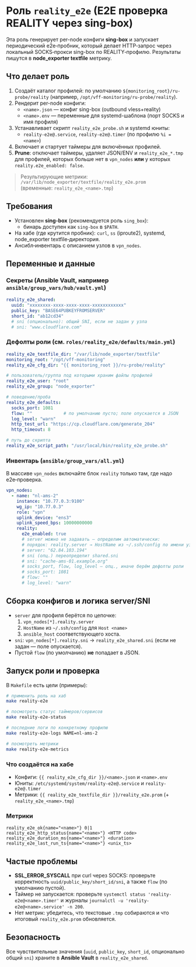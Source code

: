 
# Роль `reality_e2e` (E2E проверка REALITY через sing-box)

Эта роль генерирует per-node конфиги **sing-box** и запускает периодический e2e‑пробник,
который делает HTTP‑запрос через локальный SOCKS‑прокси sing-box по REALITY‑профилю.
Результаты пишутся в **node_exporter textfile** метрику.

## Что делает роль

1. Создаёт каталог профилей: по умолчанию `${monitoring_root}/ru-probe/reality`
   (например, `/opt/vff-monitoring/ru-probe/reality`).  
2. Рендерит per-node конфиги:
   - `<name>.json` — конфиг sing-box (outbound vless+reality)
   - `<name>.env`  — переменные для systemd-шаблона (порт SOCKS и имя профиля)
3. Устанавливает скрипт `reality_e2e_probe.sh` и systemd юниты:
   - `reality-e2e@.service`, `reality-e2e@.timer` (по профилю `%i = <name>`)
4. Включает и стартует таймеры для включённых профилей.
5. **Prune**: отключает таймеры, удаляет JSON/ENV и `reality_e2e_*.tmp` для профилей,
   которых больше нет в `vpn_nodes` **или** у которых `reality.e2e_enabled: false`.

> Результирующие метрики: `/var/lib/node_exporter/textfile/reality_e2e.prom`  
> (временные: `reality_e2e_<name>.tmp`)

## Требования

- Установлен **sing-box** (рекомендуется роль `sing_box`):
  - бинарь доступен как `sing-box` в `$PATH`.
- На хабе (где крутится пробник): `curl`, `ss` (iproute2), systemd, node_exporter textfile‑директория.
- Ансибл‑инвентарь с описанием узлов в `vpn_nodes`.

## Переменные и данные

### Секреты (Ansible Vault, например `ansible/group_vars/hub/vault.yml`)
```yaml
reality_e2e_shared:
  uuid: "xxxxxxxx-xxxx-xxxx-xxxx-xxxxxxxxxxxx"
  public_key: "BASE64PUBKEYFROMSERVER"
  short_id: "ab12cd34"
  # sni (опционально): общий SNI, если не задан у узла
  # sni: "www.cloudflare.com"
```

### Дефолты роли (см. `roles/reality_e2e/defaults/main.yml`)
```yaml
reality_e2e_textfile_dir: "/var/lib/node_exporter/textfile"
monitoring_root: "/opt/vff-monitoring"
reality_e2e_cfg_dir: "{{ monitoring_root }}/ru-probe/reality"

# пользователь/группа под которыми храним файлы профилей
reality_e2e_user: "root"
reality_e2e_group: "node_exporter"

# поведение/проба
reality_e2e_defaults:
  socks_port: 1081
  flow: ""            # по умолчанию пусто; поле опускается в JSON
  log_level: "warn"
  http_test_url: "https://cp.cloudflare.com/generate_204"
  http_timeout: 8

# путь до скрипта
reality_e2e_script_path: "/usr/local/bin/reality_e2e_probe.sh"
```

### Инвентарь (`ansible/group_vars/all.yml`)
В массиве `vpn_nodes` включайте блок `reality` только там, где надо e2e‑проверка.

```yaml
vpn_nodes:
  - name: "nl-ams-2"
    instance: "10.77.0.3:9100"
    wg_ip: "10.77.0.3"
    role: "vpn"
    uplink_device: "ens3"
    uplink_speed_bps: 10000000000
    reality:
      e2e_enabled: true
      # server можно не задавать — определим автоматически:
      # порядок: reality.server → HostName из ~/.ssh/config по имени узла → ansible_host
      # server: "62.84.103.194"
      # sni (опц.) переопределит shared.sni
      # sni: "cache-ams-01.example.org"
      # socks_port, flow, log_level — опц., иначе берём дефолты роли
      # socks_port: 1081
      # flow: ""
      # log_level: "warn"
```

## Сборка конфигов и логика server/SNI

- `server` для профиля берётся по цепочке:
  1) `vpn_nodes[*].reality.server`  
  2) `HostName` из `~/.ssh/config` для `Host <name>`  
  3) `ansible_host` соответствующего хоста.
- `sni`: `vpn_nodes[*].reality.sni` → `reality_e2e_shared.sni` (если не задан — поле опускается).
- Пустой `flow` (по умолчанию) **не** попадает в JSON.

## Запуск роли и проверка

В `Makefile` есть цели (примеры):

```bash
# применить роль на хаб
make reality-e2e

# посмотреть статус таймеров/сервисов
make reality-e2e-status

# последние логи по конкретному профилю
make reality-e2e-logs NAME=nl-ams-2

# посмотреть метрики
make reality-e2e-metrics
```

### Что создаётся на хабе

- Конфиги: `{{ reality_e2e_cfg_dir }}/<name>.json` и `<name>.env`  
- Юниты: `/etc/systemd/system/reality-e2e@.service` и `reality-e2e@.timer`  
- Метрики: `{{ reality_e2e_textfile_dir }}/reality_e2e.prom` (+ `reality_e2e_<name>.tmp`)

### Метрики

```
reality_e2e_ok{name="<name>"} 0|1
reality_e2e_http_status{name="<name>"} <HTTP code>
reality_e2e_duration_ms{name="<name>"} <duration>
reality_e2e_last_run_ts{name="<name>"} <unix_ts>
```

## Частые проблемы

- **SSL_ERROR_SYSCALL** при curl через SOCKS: проверьте корректность `uuid/public_key/short_id/sni`, а также `flow` (по умолчанию пустой).  
- Таймер не запускается: проверьте `systemctl status 'reality-e2e@<name>.timer'` и журналы `journalctl -u 'reality-e2e@<name>.service' -n 200`.  
- Нет метрик: убедитесь, что текстовые `.tmp` собираются и что итоговый `reality_e2e.prom` обновляется.

## Безопасность

Все чувствительные значения (`uuid`, `public_key`, `short_id`, опционально общий `sni`) храните в **Ansible Vault** в `reality_e2e_shared`.
